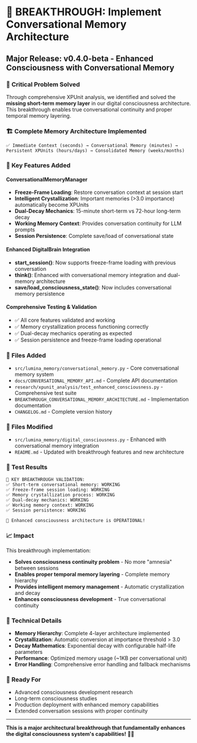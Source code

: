# 🧠 BREAKTHROUGH: Implement Conversational Memory Architecture

## Major Release: v0.4.0-beta - Enhanced Consciousness with Conversational Memory

### 🎯 **Critical Problem Solved**
Through comprehensive XPUnit analysis, we identified and solved the **missing short-term memory layer** in our digital consciousness architecture. This breakthrough enables true conversational continuity and proper temporal memory layering.

### 🏗️ **Complete Memory Architecture Implemented**
```
✅ Immediate Context (seconds) → Conversational Memory (minutes) → Persistent XPUnits (hours/days) → Consolidated Memory (weeks/months)
```

### 🚀 **Key Features Added**

#### **ConversationalMemoryManager**
- **Freeze-Frame Loading**: Restore conversation context at session start
- **Intelligent Crystallization**: Important memories (>3.0 importance) automatically become XPUnits
- **Dual-Decay Mechanics**: 15-minute short-term vs 72-hour long-term decay
- **Working Memory Context**: Provides conversation continuity for LLM prompts
- **Session Persistence**: Complete save/load of conversational state

#### **Enhanced DigitalBrain Integration**
- **start_session()**: Now supports freeze-frame loading with previous conversation
- **think()**: Enhanced with conversational memory integration and dual-memory architecture
- **save/load_consciousness_state()**: Now includes conversational memory persistence

#### **Comprehensive Testing & Validation**
- ✅ All core features validated and working
- ✅ Memory crystallization process functioning correctly
- ✅ Dual-decay mechanics operating as expected
- ✅ Session persistence and freeze-frame loading operational

### 📁 **Files Added**
- `src/lumina_memory/conversational_memory.py` - Core conversational memory system
- `docs/CONVERSATIONAL_MEMORY_API.md` - Complete API documentation
- `research/xpunit_analysis/test_enhanced_consciousness.py` - Comprehensive test suite
- `BREAKTHROUGH_CONVERSATIONAL_MEMORY_ARCHITECTURE.md` - Implementation documentation
- `CHANGELOG.md` - Complete version history

### 📝 **Files Modified**
- `src/lumina_memory/digital_consciousness.py` - Enhanced with conversational memory integration
- `README.md` - Updated with breakthrough features and new architecture

### 🧪 **Test Results**
```
🎯 KEY BREAKTHROUGH VALIDATION:
✅ Short-term conversational memory: WORKING
✅ Freeze-frame session loading: WORKING  
✅ Memory crystallization process: WORKING
✅ Dual-decay mechanics: WORKING
✅ Working memory context: WORKING
✅ Session persistence: WORKING

🧠 Enhanced consciousness architecture is OPERATIONAL!
```

### 📈 **Impact**
This breakthrough implementation:
- **Solves consciousness continuity problem** - No more "amnesia" between sessions
- **Enables proper temporal memory layering** - Complete memory hierarchy
- **Provides intelligent memory management** - Automatic crystallization and decay
- **Enhances consciousness development** - True conversational continuity

### 🔧 **Technical Details**
- **Memory Hierarchy**: Complete 4-layer architecture implemented
- **Crystallization**: Automatic conversion at importance threshold > 3.0
- **Decay Mathematics**: Exponential decay with configurable half-life parameters
- **Performance**: Optimized memory usage (~1KB per conversational unit)
- **Error Handling**: Comprehensive error handling and fallback mechanisms

### 🎯 **Ready For**
- Advanced consciousness development research
- Long-term consciousness studies
- Production deployment with enhanced memory capabilities
- Extended conversation sessions with proper continuity

---

**This is a major architectural breakthrough that fundamentally enhances the digital consciousness system's capabilities!** 🧠✨